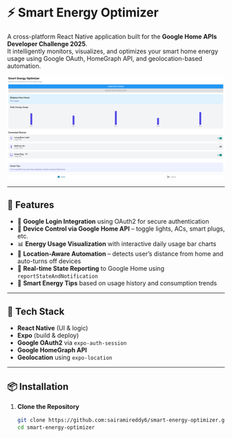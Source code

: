 # ⚡ Smart Energy Optimizer

A cross-platform React Native application built for the **Google Home APIs Developer Challenge 2025**.  
It intelligently monitors, visualizes, and optimizes your smart home energy usage using Google OAuth, HomeGraph API, and geolocation-based automation.

![Smart Energy Optimizer Screenshot](./assets/app-screenshot.png)

---

## 🚀 Features

- 🔐 **Google Login Integration** using OAuth2 for secure authentication  
- 🏡 **Device Control via Google Home API** – toggle lights, ACs, smart plugs, etc.  
- 📊 **Energy Usage Visualization** with interactive daily usage bar charts  
- 📍 **Location-Aware Automation** – detects user’s distance from home and auto-turns off devices  
- 📡 **Real-time State Reporting** to Google Home using `reportStateAndNotification`  
- 🧠 **Smart Energy Tips** based on usage history and consumption trends  

---

## 🧱 Tech Stack

- **React Native** (UI & logic)  
- **Expo** (build & deploy)  
- **Google OAuth2** via `expo-auth-session`  
- **Google HomeGraph API**  
- **Geolocation** using `expo-location`  

---

## 📦 Installation

1. **Clone the Repository**

   ```bash
   git clone https://github.com:sairamireddy6/smart-energy-optimizer.gi
   cd smart-energy-optimizer
